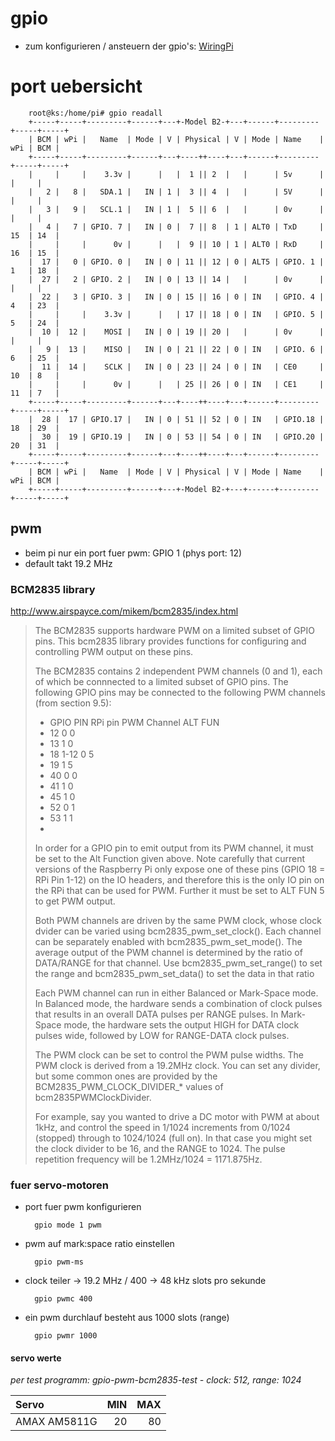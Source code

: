 # gpio

- zum konfigurieren / ansteuern der gpio's: [WiringPi](http://wiringpi.com/wiringpi-and-the-raspberry-pi-model-b/)

# port uebersicht

        root@ks:/home/pi# gpio readall
        +-----+-----+---------+------+---+-Model B2-+---+------+---------+-----+-----+
        | BCM | wPi |   Name  | Mode | V | Physical | V | Mode | Name    | wPi | BCM |
        +-----+-----+---------+------+---+----++----+---+------+---------+-----+-----+
        |     |     |    3.3v |      |   |  1 || 2  |   |      | 5v      |     |     |
        |   2 |   8 |   SDA.1 |   IN | 1 |  3 || 4  |   |      | 5V      |     |     |
        |   3 |   9 |   SCL.1 |   IN | 1 |  5 || 6  |   |      | 0v      |     |     |
        |   4 |   7 | GPIO. 7 |   IN | 0 |  7 || 8  | 1 | ALT0 | TxD     | 15  | 14  |
        |     |     |      0v |      |   |  9 || 10 | 1 | ALT0 | RxD     | 16  | 15  |
        |  17 |   0 | GPIO. 0 |   IN | 0 | 11 || 12 | 0 | ALT5 | GPIO. 1 | 1   | 18  |
        |  27 |   2 | GPIO. 2 |   IN | 0 | 13 || 14 |   |      | 0v      |     |     |
        |  22 |   3 | GPIO. 3 |   IN | 0 | 15 || 16 | 0 | IN   | GPIO. 4 | 4   | 23  |
        |     |     |    3.3v |      |   | 17 || 18 | 0 | IN   | GPIO. 5 | 5   | 24  |
        |  10 |  12 |    MOSI |   IN | 0 | 19 || 20 |   |      | 0v      |     |     |
        |   9 |  13 |    MISO |   IN | 0 | 21 || 22 | 0 | IN   | GPIO. 6 | 6   | 25  |
        |  11 |  14 |    SCLK |   IN | 0 | 23 || 24 | 0 | IN   | CE0     | 10  | 8   |
        |     |     |      0v |      |   | 25 || 26 | 0 | IN   | CE1     | 11  | 7   |
        +-----+-----+---------+------+---+----++----+---+------+---------+-----+-----+
        |  28 |  17 | GPIO.17 |   IN | 0 | 51 || 52 | 0 | IN   | GPIO.18 | 18  | 29  |
        |  30 |  19 | GPIO.19 |   IN | 0 | 53 || 54 | 0 | IN   | GPIO.20 | 20  | 31  |
        +-----+-----+---------+------+---+----++----+---+------+---------+-----+-----+
        | BCM | wPi |   Name  | Mode | V | Physical | V | Mode | Name    | wPi | BCM |
        +-----+-----+---------+------+---+-Model B2-+---+------+---------+-----+-----+



## pwm

- beim pi nur ein port fuer pwm: GPIO 1 (phys port: 12)
- default takt 19.2 MHz

### BCM2835 library

  http://www.airspayce.com/mikem/bcm2835/index.html
   

>  The BCM2835 supports hardware PWM on a limited subset of GPIO pins. This bcm2835 library provides functions for configuring and controlling PWM output on these pins.
>
>  The BCM2835 contains 2 independent PWM channels (0 and 1), each of which be connnected to a limited subset of GPIO pins. The following GPIO pins may be connected to the following PWM channels (from section 9.5):
>  * GPIO PIN RPi pin PWM Channel ALT FUN
>  * 12 0 0
>  * 13 1 0
>  * 18 1-12 0 5
>  * 19 1 5
>  * 40 0 0
>  * 41 1 0
>  * 45 1 0
>  * 52 0 1
>  * 53 1 1
>  *
>
>  In order for a GPIO pin to emit output from its PWM channel, it must be set to the Alt Function given above. Note carefully that current versions of the Raspberry Pi only expose one of these pins (GPIO 18 = RPi Pin 1-12) on the IO headers, and therefore this is the only IO pin on the RPi that can be used for PWM. Further it must be set to ALT FUN 5 to get PWM output.
>
>  Both PWM channels are driven by the same PWM clock, whose clock dvider can be varied using bcm2835_pwm_set_clock(). Each channel can be separately enabled with bcm2835_pwm_set_mode(). The average output of the PWM channel is determined by the ratio of DATA/RANGE for that channel. Use bcm2835_pwm_set_range() to set the range and bcm2835_pwm_set_data() to set the data in that ratio
>
>  Each PWM channel can run in either Balanced or Mark-Space mode. In Balanced mode, the hardware sends a combination of clock pulses that results in an overall DATA pulses per RANGE pulses. In Mark-Space mode, the hardware sets the output HIGH for DATA clock pulses wide, followed by LOW for RANGE-DATA clock pulses.
>
>  The PWM clock can be set to control the PWM pulse widths. The PWM clock is derived from a 19.2MHz clock. You can set any divider, but some common ones are provided by the BCM2835_PWM_CLOCK_DIVIDER_* values of bcm2835PWMClockDivider.
>
>  For example, say you wanted to drive a DC motor with PWM at about 1kHz, and control the speed in 1/1024 increments from 0/1024 (stopped) through to 1024/1024 (full on). In that case you might set the clock divider to be 16, and the RANGE to 1024. The pulse repetition frequency will be 1.2MHz/1024 = 1171.875Hz.
>

  
### fuer servo-motoren


- port fuer pwm konfigurieren

        gpio mode 1 pwm

- pwm auf mark:space ratio einstellen

        gpio pwm-ms

- clock teiler -> 19.2 MHz / 400 -> 48 kHz slots pro sekunde

        gpio pwmc 400

- ein pwm durchlauf besteht aus 1000 slots (range)

        gpio pwmr 1000



#### servo werte

*per test programm: gpio-pwm-bcm2835-test - clock: 512, range: 1024*

|Servo       |MIN|MAX|
|:-----------|--:|--:|
|AMAX AM5811G| 20| 80|